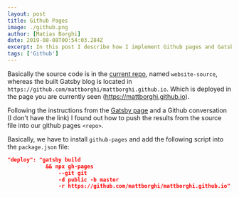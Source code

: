 ```yaml
---
layout: post
title: Github Pages
image: ./github.png
author: [Matias Borghi]
date: 2019-08-08T00:54:03.284Z
excerpt: In this post I describe how I implement Github pages and Gatsby.
tags: ['Github']
---
```


Basically the source code is in the [current repo](https://github.com/mattborghi/website-source), named `website-source`, whereas the built Gatsby blog is located in `https://github.com/mattborghi/mattborghi.github.io`. Which is deployed in the page you are currently seen (https://mattborghi.github.io).

Following the instructions from the [Gatsby page](https://www.gatsbyjs.org/docs/how-gatsby-works-with-github-pages/) and a Github conversation (I don't have the link) I found out how to push the results from the source file into our github pages `<repo>`.

Basically, we have to install `github-pages` and add the following script into the `package.json` file:

```json
"deploy": "gatsby build 
            && npx gh-pages 
                --git git 
                -d public -b master 
                -r https://github.com/mattborghi/mattborghi.github.io"
```

